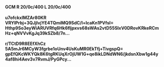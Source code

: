 #### GCM R 20/0c/400 L 20/0c/400
**u7ofckxlMZAr80KR**<br/>**VRYlPrbj+3QJjIvjYE4TQmiMQ9SdC/l+IcaKn1PVfsI=**<br/>**Hthp9So3eyWiARUVRfq6Hk6fljpxvs68sWAs2vtD55SIxV0DRovKRkeRCmHz+qNVVvKgJq39kSZb8/7n...**<br/><br/>
**r/TCtD9R8EEfXhCz**<br/>**5A5mJr6MCyW3fgrbe1oUnv4UsKuMR0EkTfj+TivgspQ=**<br/>**gpEfQKcWKYQk8K6tgRKUqXrOjUW1G+qe8ikLDNdWN6/jkdsnXbw1g44y4af8hi4Aev3v7RvmJ/PyGPcy...**